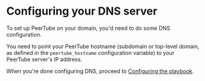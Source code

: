 # Configuring your DNS server

To set up PeerTube on your domain, you'd need to do some DNS configuration.

You need to point your PeerTube hostname (subdomain or top-level domain, as defined in the `peertube_hostname` configuration variable) to your PeerTube server's IP address.

When you're done configuring DNS, proceed to [Configuring the playbook](configuring-playbook.md).
